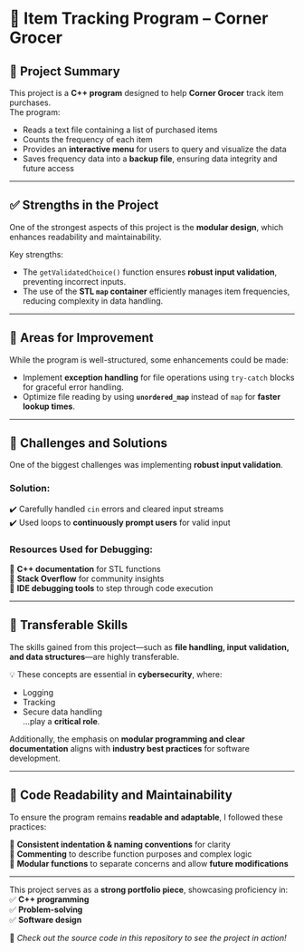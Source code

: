 # 📌 Item Tracking Program – Corner Grocer

## 📖 Project Summary  
This project is a **C++ program** designed to help **Corner Grocer** track item purchases.  
The program:  
- Reads a text file containing a list of purchased items  
- Counts the frequency of each item  
- Provides an **interactive menu** for users to query and visualize the data  
- Saves frequency data into a **backup file**, ensuring data integrity and future access  

---

## ✅ Strengths in the Project  
One of the strongest aspects of this project is the **modular design**, which enhances readability and maintainability.  

Key strengths:  
- The `getValidatedChoice()` function ensures **robust input validation**, preventing incorrect inputs.  
- The use of the **STL `map` container** efficiently manages item frequencies, reducing complexity in data handling.  

---

## 🔧 Areas for Improvement  
While the program is well-structured, some enhancements could be made:  
- Implement **exception handling** for file operations using `try-catch` blocks for graceful error handling.  
- Optimize file reading by using **`unordered_map`** instead of `map` for **faster lookup times**.  

---

## 🚀 Challenges and Solutions  
One of the biggest challenges was implementing **robust input validation**.  

### **Solution:**  
✔️ Carefully handled `cin` errors and cleared input streams  
✔️ Used loops to **continuously prompt users** for valid input  

### **Resources Used for Debugging:**  
📌 **C++ documentation** for STL functions  
📌 **Stack Overflow** for community insights  
📌 **IDE debugging tools** to step through code execution  

---

## 🔄 Transferable Skills  
The skills gained from this project—such as **file handling, input validation, and data structures**—are highly transferable.  

💡 These concepts are essential in **cybersecurity**, where:  
- Logging  
- Tracking  
- Secure data handling  
...play a **critical role**.  

Additionally, the emphasis on **modular programming and clear documentation** aligns with **industry best practices** for software development.  

---

## 📂 Code Readability and Maintainability  
To ensure the program remains **readable and adaptable**, I followed these practices:  

🔹 **Consistent indentation & naming conventions** for clarity  
🔹 **Commenting** to describe function purposes and complex logic  
🔹 **Modular functions** to separate concerns and allow **future modifications**  

---

This project serves as a **strong portfolio piece**, showcasing proficiency in:  
✅ **C++ programming**  
✅ **Problem-solving**  
✅ **Software design**  

🚀 *Check out the source code in this repository to see the project in action!* 
